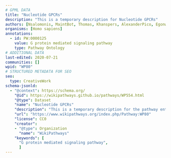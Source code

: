 ```yaml
---
# GPML DATA
title: "Nucleotide GPCRs"
description: "This is a temporary description for Nucleotide GPCRs"
authors: [Nsalomonis, MaintBot, Thomas, Khanspers, AlexanderPico, Egonw]
organisms: [Homo sapiens]
annotations:
  - id: PW:0000125
    value: G protein mediated signaling pathway
    type: Pathway Ontology
# ADDITIONAL DATA
last-edited: 2020-07-21
communities: []
wpid: "WP80"
# STRUCTURED METADATA FOR SEO
seo:
  type: CreativeWork
schema-jsonld:
  - "@context": https://schema.org/
    "@id": https://wikipathways.github.io/pathways/WP554.html
    "@type": Dataset
    "name": "Nucleotide GPCRs"
    "description": "This is a temporary description for the pathway entitled: Nucleotide GPCRs"
    "url": "https://www.wikipathways.org/index.php/Pathway:WP80"
    "license": CC0
    "creator":
    - "@type": Organization
      "name": "WikiPathways"
    "keywords": [
      "G protein mediated signaling pathway",
      ]
---
```

